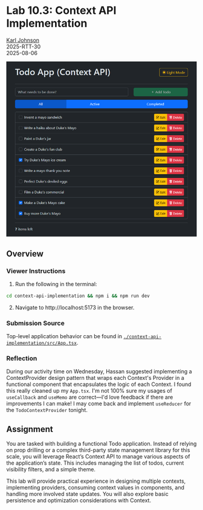 # Lab 10.3: Context API Implementation

[Karl Johnson](https://github.com/hirekarl)  
2025-RTT-30  
<time datetime="2025-08-06">2025-08-06</time>  

![Preview of Lab 10.3 with several todos.](./preview.png)

## Overview
### Viewer Instructions
1. Run the following in the terminal:

```bash
cd context-api-implementation && npm i && npm run dev
```

2. Navigate to http://localhost:5173 in the browser.

### Submission Source
Top-level application behavior can be found in [`./context-api-implementation/src/App.tsx`](./context-api-implementation/src/App.tsx).

### Reflection
During our activity time on Wednesday, Hassan suggested implementing a ContextProvider design pattern that wraps each Context's Provider in a functional component that encapsulates the logic of each Context. I found this really cleaned up my `App.tsx`. I'm not 100% sure my usages of `useCallback` and `useMemo` are correct&mdash;I'd love feedback if there are improvements I can make! I may come back and implement `useReducer` for the `TodoContextProvider` tonight.

## Assignment
You are tasked with building a functional Todo application. Instead of relying on prop drilling or a complex third-party state management library for this scale, you will leverage React’s Context API to manage various aspects of the application’s state. This includes managing the list of todos, current visibility filters, and a simple theme.

This lab will provide practical experience in designing multiple contexts, implementing providers, consuming context values in components, and handling more involved state updates. You will also explore basic persistence and optimization considerations with Context.

